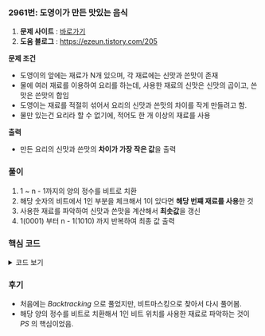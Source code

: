 ### 2961번: 도영이가 만든 맛있는 음식

1. **문제 사이트** : [바로가기](https://www.acmicpc.net/problem/2961)
2. **도움 블로그** : https://ezeun.tistory.com/205

**문제 조건**
- 도영이의 앞에는 재료가 N개 있으며, 각 재료에는 신맛과 쓴맛이 존재
- 물에 여러 재료를 이용하여 요리를 하는데, 사용한 재료의 신맛은 신맛의 곱이고, 쓴맛은 쓴맛의 합임
- 도영이는 재료를 적절히 섞어서 요리의 신맛과 쓴맛의 차이를 작게 만들려고 함.
- 물만 있는건 요리라 할 수 없기에, 적어도 한 개 이상의 재료를 사용

**출력**  
- 만든 요리의 신맛과 쓴맛의 **차이가 가장 작은 값**을 출력

### 풀이
1. 1 ~ n - 1까지의 양의 정수를 비트로 치환
2. 해당 숫자의 비트에서 1인 부분을 체크해서 1이 있다면 **해당 번쨰 재료를 사용**한 것
3. 사용한 재료를 파악하여 신맛과 쓴맛을 계산해서 **최솟값**을 갱신
4. 1(0001) 부터 n - 1(1010) 까지 반복하여 최종 값 출력

### 핵심 코드

<details>
<summary>코드 보기</summary>

```cpp
void solve() {
    for(int i = 1; i < (1 << n); i++) {
        int a = 1, b = 0;
        for(int j = 0; j < n; j++) {
            if(i & (1 << j)) {
                a *= ingre[j].first;
                b += ingre[j].second;
            }
        }
        ans = min(ans, abs(a - b));
    }
    cout << ans << '\n';
}
```
- `(1 << n)` 을 통해서 $2^n$ 까지 반복
- `a`는 신맛은 곱이기에 1로, `b`는 쓴맛으로 합이기에 0으로 초기 설정
- 다음 반복문으로 몇번째 재료를 사용하는 것인지를 체크  
_첫번째 반복문은 정수를 비트로 치환, 두번쨰 반복문은 비트에서 사용한 재료를 체크_
- `i`번째 값에서 `j`를 _Bitshift_ 해서 각 칸마다 1인지 체크
- 사용한 재료를 찾았으면 해당 재료의 신맛, 쓴맛을 계단
- `a`와 `b`의 차이를 계산한 후 `ans` 값에 갱신
- 모든 경우를 살펴본 후, 최종적인 `ans` 값 출력
</details>

### 후기
- 처음에는 _Backtracking_ 으로 풀었지만, 비트마스킹으로 찾아서 다시 풀어봄.
- 해당 양의 정수를 비트로 치환해서 1인 비트 위치를 사용한 재료로 파악하는 것이 _PS_ 의 핵심이었음.